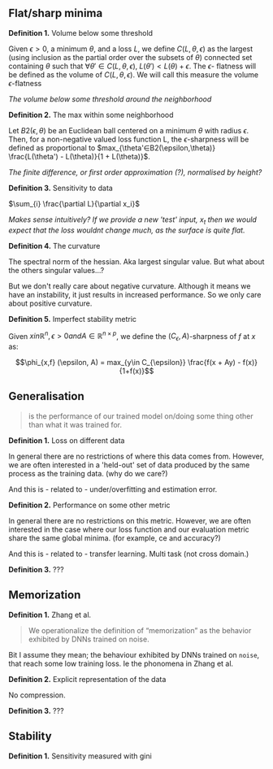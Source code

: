 ## Flat/sharp minima

<!--
- Minima w.r.t what? Inputs, parameters, outputs?
- Flatness wrt to what? Inputs, parameters, perturbations, test data, ?
-->

__Definition 1.__ Volume below some threshold

Given $\epsilon > 0$, a minimum $\theta$, and a loss $L$, we define $C(L, \theta, \epsilon)$ as the largest (using inclusion as the partial order over the subsets of $\theta$) connected set containing $\theta$ such that $\forall\theta' \in C(L, \theta, \epsilon),\;L(\theta') < L(\theta) + \epsilon$. The $\epsilon$- flatness will be defined as the volume of $C(L, \theta, \epsilon)$. We will call this measure the volume $\epsilon$-flatness

_The volume below some threshold around the neighborhood_

__Definition 2.__ The max within some neighborhood

Let $B2(\epsilon, \theta$) be an Euclidean ball centered on a minimum $\theta$ with radius $\epsilon$. Then, for a non-negative valued loss function L, the $\epsilon$-sharpness will be defined as proportional to
$max_{\theta'∈B2(\epsilon,\theta)} \frac{L(\theta') - L(\theta)}{1 + L(\theta)}$.

_The finite difference, or first order approximation (?), normalised by height?_

__Definition 3.__ Sensitivity to data

$\sum_{i} \frac{\partial L}{\partial x_i}$

_Makes sense intuitively? If we provide a new 'test' input,_ $x_t$ _then we would expect that the loss wouldnt change much, as the surface is quite flat._
<!--
I guess this is where the high dimensionality bites us?
Flatness in HD is hard?  
-->

__Definition 4.__ The curvature

The spectral norm of the hessian. Aka largest singular value. But what about the others singular values...?

<!--
But there are probably other measures of the curvature w.r.t flatness?
- different norms, or ??
-->

But we don't really care about negative curvature. Although it means we have an instability, it just results in increased performance. So we only care about positive curvature.

__Definition 5.__ Imperfect stability metric

Given $x in \mathbb R^n, \epsilon > 0 and A \in\mathbb  R^{n\times p}$, we define the $(C_{\epsilon},A)$-sharpness of $f$ at $x$ as:

$$\phi_{x,f} (\epsilon, A) = max_{y\in C_{\epsilon}} \frac{f(x + Ay) - f(x)}{1+f(x)}$$


<!-- The maximum direction (in A) computed via finite difference -->



<!--
Would be nice to show either;
- these definitions are equivalent,
- they are talking about different things and have different implications.

- What about the ratio/distribution of sharpness in different dimensions?
-->
## Generalisation

> is the performance of our trained model on/doing some thing other than what it was trained for.

<!-- Closely related to transfer. Without it, we could claim that these things 'learn'. Would be closer to our idea of memorisation. -- what happened to that pic, sharp-> memorisation, smooth -> generalisation. -->

__Definition 1.__ Loss on different data

In general there are no restrictions of where this data comes from. However, we are often interested in a 'held-out' set of data produced by the same process as the training data. (why do we care?)

And this is - related to - under/overfitting and estimation error.

__Definition 2.__ Performance on some other metric

In general there are no restrictions on this metric. However, we are often interested in the case where our loss function and our evaluation metric share the same global minima. (for example, ce and accuracy?)
<!-- I would like to see a visual of ce and accuracy varying smoothly as a fn of the parameters or inputs -->


<!--
What about other restrictions we could put on the relationship between loss and metric?
* match local minima?
* match higher order gradients at minima?
* ?
-->

And this is - related to - transfer learning.
Multi task (not cross domain.)

__Definition 3.__ ???




## Memorization

__Definition 1.__ Zhang et al.

> We operationalize the definition of “memorization” as the behavior exhibited by DNNs trained on noise.

Bit I assume they mean; the behaviour exhibited by DNNs trained on `noise`, that reach some low training loss. Ie the phonomena in Zhang et al.

<!-- There are a few ways to train on noise. Some actually are helpful. Define training on noise -->

__Definition 2.__ Explicit representation of the data

No compression.

__Definition 3.__ ???


## Stability

__Definition 1.__ Sensitivity measured with gini



 <!-- Does the frequency distribution need to be centered, or around zero? -->
